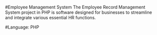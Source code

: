 #Employee Management System
The Employee Record Management System project in PHP is software designed for businesses to streamline and integrate various essential HR functions.

#Language: PHP
